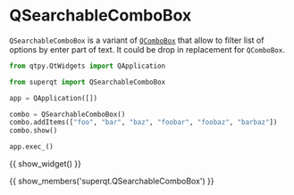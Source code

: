 # QSearchableComboBox

`QSearchableComboBox` is a variant of
[`QComboBox`](https://doc.qt.io/qt-6/qcombobox.html) that allow to filter list
of options by enter part of text. It could be drop in replacement for
`QComboBox`.


```python
from qtpy.QtWidgets import QApplication

from superqt import QSearchableComboBox

app = QApplication([])

combo = QSearchableComboBox()
combo.addItems(["foo", "bar", "baz", "foobar", "foobaz", "barbaz"])
combo.show()

app.exec_()
```

{{ show_widget() }}

{{ show_members('superqt.QSearchableComboBox') }}
